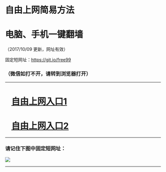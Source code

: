 ﻿# 自由上网简易方法

# 电脑、手机一键翻墙

（2017/10/09 更新，网址有效）

固定短网址：https://git.io/free99

### （微信如打不开，请转到浏览器打开）


***





# &nbsp;&nbsp; <a href="http://ft878913752.fwq-tz-1001.info/fwqtz01.html?t=100900120477 " target="_blank">自由上网入口1</a>
# &nbsp;&nbsp; <a href="http://ft45312845.fwq-tz-1002.info/fwqtz02.html?t=100900123213 " target="_blank">自由上网入口2</a>
***

### 请记住下图中固定短网址：

<img src="https://s3-us-west-2.amazonaws.com/fwq-1001/yjfq-20170905okok.png" /> 


***

